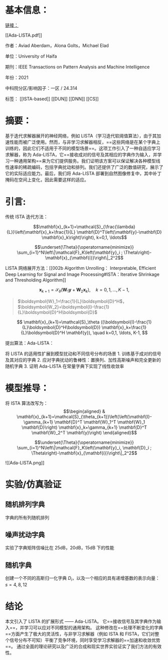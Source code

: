 # 基本信息：

[链接：](https://arxiv.org/abs/2001.08456)

[[Ada-LISTA.pdf]]

作者：Aviad Aberdam，Alona Golts，Michael Elad

单位：University of Haifa

期刊：IEEE Transactions on Pattern Analysis and Machine Intelligence

年份：2021

中科院分区/影响因子：一区 / 24.314

标签： [[ISTA-based]] [[DUN]] [[DNN]] [[CS]]


# 摘要：

基于迭代求解器展开的神经网络，例如 LISTA（学习迭代软阈值算法），由于其加速性能而被广泛使用。然而，与非学习求解器相反，==这些网络是在某个字典上训练的，因此它们不适用于不同的模型场景==。这项工作引入了一种自适应学习求解器，称为 Ada-LISTA，它==接收成对的信号及其相应的字典作为输入，并学习一种通用架构==来为它们提供服务。我们证明该方案可以保证解决各种模型线性速率的稀疏编码，包括字典扰动和排列。我们还提供了广泛的数值研究，展示了它的实际适应能力。最后，我们将 Ada-LISTA 部署到自然图像修复中，其中补丁掩码在空间上变化，因此需要这样的适应。

# 引言:

传统 ISTA 迭代方法：

$$\mathbf{x}_{k+1}=\mathcal{S}_{\frac{\lambda}{L}}\left(\mathbf{x}_k+\frac{1}{L} \mathbf{D}^T\left(\mathbf{y}-\mathbf{D} \mathbf{x}_k\right)\right), k=0,1, \ldots$$

$$\underset{\Theta}{\operatorname{minimize}} \sum_{i=1}^N\left\|\mathcal{F}_K\left(\mathbf{y}_i ; \Theta\right)-\mathbf{x}_{\mathbf{i}}\right\|_2^2$$

LISTA 网络展开方法：[[002b Algorithm Unrolling： Interpretable, Efficient Deep Learning for Signal and Image Processing#ISTA：Iterative Shrinkage and Thresholding Algorithm]]

$$\mathbf{x}_{k+1}=\mathcal{S}_\theta\left(\mathbf{W}_1 \mathbf{y}+\mathbf{W}_2 \mathbf{x}_k\right), \quad k=0,1, \ldots, K-1,$$
>$\boldsymbol{W}_1=\frac{1}{L}\boldsymbol{D}^H$， $\boldsymbol{W_2}=\boldsymbol{I}-\frac{1}{L}\boldsymbol{D}^H\boldsymbol{D}$

$$
\mathbf{x}_{k+1}=\mathcal{S}_\theta ((\boldsymbol{I}-\frac{1}{L}\boldsymbol{D}^H\boldsymbol{D}) \mathbf{x}_k+\frac{1}{L}\boldsymbol{D}^H \mathbf{y}), \quad k=0,1, \ldots, K-1,
$$

提出算法：Ada-LISTA：

将 LISTA 的适用性扩展到模型扰动和不同信号分布的场景
	1. 训练基于成对的信号及其对应的字典
	2. 应对字典扰动的鲁棒性：置换列、加性高斯噪声和完全更新的随机字典
	3. 证明 Ada-LISTA 在常量字典下实现了线性收敛率

# 模型推导：

将 ISTA 算法改写为：
$$\begin{aligned}
& \mathbf{x}_{k+1}=\mathcal{S}_{\theta_{k+1}}\left(\left(\mathbf{I}-\gamma_{k+1} \mathbf{D}^T \mathbf{W}_1^T \mathbf{W}_1 \mathbf{D}\right) \mathbf{x}_k+\gamma_{k+1} \mathbf{D}^T \mathbf{W}_2^T \mathbf{y}\right)
\end{aligned}$$

$$\underset{\Theta}{\operatorname{minimize}} \sum_{i=1}^N\left\|\mathcal{F}_K\left(\mathbf{y}_i, \mathbf{D}_i ; \Theta\right)-\mathbf{x}_{\mathbf{i}}\right\|_2^2$$

![[Ada-LISTA.png]]

# 实验/仿真验证

## 随机排列字典

字典的所有列随机排列

## 噪声扰动字典

实验了字典矩阵信噪比在 25dB，20dB，15dB 下的性能

## 随机字典

创建一个不同的高斯归一化字典 $D_i$，以及一个相应的具有递增基数的表示向量：$s = 4, 8, 12$

# 结论

本文引入了 LISTA 的扩展形式 —— Ada-LISTA。
它==接收信号及其字典作为输入==，并学习可以应对不同模型的通用架构。
这种修改在==处理不断变化的字典==方面产生了极大的灵活性，与非学习求解器（例如 ISTA 和 FISTA，它们对整个信号分布不可知）平衡了竞争环境，同时享受学习求解器的==加速和收敛优势==。
通过全面的理论研究以及广泛的合成和现实世界实验证实了我们方法的有效性。